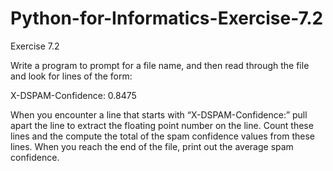 # Python-for-Informatics-Exercise-7.2

Exercise 7.2

Write a program to prompt for a file name, and then read through
the file and look for lines of the form:

X-DSPAM-Confidence: 0.8475

When you encounter a line that starts with “X-DSPAM-Confidence:” pull apart
the line to extract the floating point number on the line. Count these lines and the
compute the total of the spam confidence values from these lines. When you reach
the end of the file, print out the average spam confidence.
